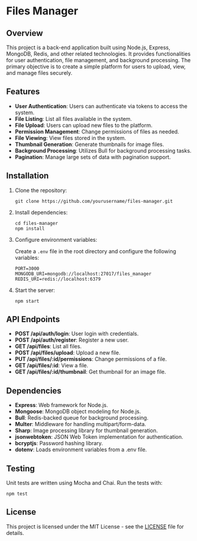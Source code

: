 # Files Manager

## Overview

This project is a back-end application built using Node.js, Express, MongoDB, Redis, and other related technologies. It provides functionalities for user authentication, file management, and background processing. The primary objective is to create a simple platform for users to upload, view, and manage files securely.

## Features

- **User Authentication**: Users can authenticate via tokens to access the system.
- **File Listing**: List all files available in the system.
- **File Upload**: Users can upload new files to the platform.
- **Permission Management**: Change permissions of files as needed.
- **File Viewing**: View files stored in the system.
- **Thumbnail Generation**: Generate thumbnails for image files.
- **Background Processing**: Utilizes Bull for background processing tasks.
- **Pagination**: Manage large sets of data with pagination support.

## Installation

1. Clone the repository:

    ```
    git clone https://github.com/yourusername/files-manager.git
    ```

2. Install dependencies:

    ```
    cd files-manager
    npm install
    ```

3. Configure environment variables:

    Create a `.env` file in the root directory and configure the following variables:

    ```
    PORT=3000
    MONGODB_URI=mongodb://localhost:27017/files_manager
    REDIS_URI=redis://localhost:6379
    ```

4. Start the server:

    ```
    npm start
    ```

## API Endpoints

- **POST /api/auth/login**: User login with credentials.
- **POST /api/auth/register**: Register a new user.
- **GET /api/files**: List all files.
- **POST /api/files/upload**: Upload a new file.
- **PUT /api/files/:id/permissions**: Change permissions of a file.
- **GET /api/files/:id**: View a file.
- **GET /api/files/:id/thumbnail**: Get thumbnail for an image file.

## Dependencies

- **Express**: Web framework for Node.js.
- **Mongoose**: MongoDB object modeling for Node.js.
- **Bull**: Redis-backed queue for background processing.
- **Multer**: Middleware for handling multipart/form-data.
- **Sharp**: Image processing library for thumbnail generation.
- **jsonwebtoken**: JSON Web Token implementation for authentication.
- **bcryptjs**: Password hashing library.
- **dotenv**: Loads environment variables from a .env file.

## Testing

Unit tests are written using Mocha and Chai. Run the tests with:

```
npm test
```


## License

This project is licensed under the MIT License - see the [LICENSE](LICENSE) file for details.

